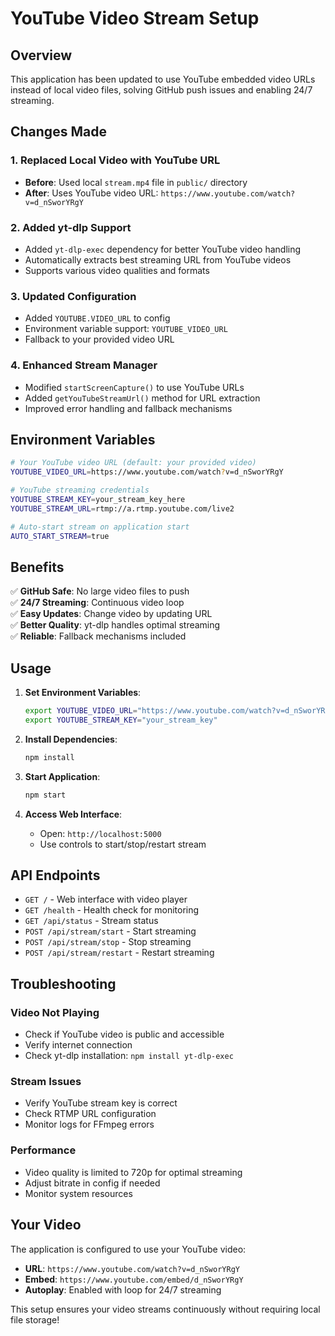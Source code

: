 # YouTube Video Stream Setup

## Overview
This application has been updated to use YouTube embedded video URLs instead of local video files, solving GitHub push issues and enabling 24/7 streaming.

## Changes Made

### 1. Replaced Local Video with YouTube URL
- **Before**: Used local `stream.mp4` file in `public/` directory
- **After**: Uses YouTube video URL: `https://www.youtube.com/watch?v=d_nSworYRgY`

### 2. Added yt-dlp Support
- Added `yt-dlp-exec` dependency for better YouTube video handling
- Automatically extracts best streaming URL from YouTube videos
- Supports various video qualities and formats

### 3. Updated Configuration
- Added `YOUTUBE.VIDEO_URL` to config
- Environment variable support: `YOUTUBE_VIDEO_URL`
- Fallback to your provided video URL

### 4. Enhanced Stream Manager
- Modified `startScreenCapture()` to use YouTube URLs
- Added `getYouTubeStreamUrl()` method for URL extraction
- Improved error handling and fallback mechanisms

## Environment Variables

```bash
# Your YouTube video URL (default: your provided video)
YOUTUBE_VIDEO_URL=https://www.youtube.com/watch?v=d_nSworYRgY

# YouTube streaming credentials
YOUTUBE_STREAM_KEY=your_stream_key_here
YOUTUBE_STREAM_URL=rtmp://a.rtmp.youtube.com/live2

# Auto-start stream on application start
AUTO_START_STREAM=true
```

## Benefits

✅ **GitHub Safe**: No large video files to push  
✅ **24/7 Streaming**: Continuous video loop  
✅ **Easy Updates**: Change video by updating URL  
✅ **Better Quality**: yt-dlp handles optimal streaming  
✅ **Reliable**: Fallback mechanisms included  

## Usage

1. **Set Environment Variables**:
   ```bash
   export YOUTUBE_VIDEO_URL="https://www.youtube.com/watch?v=d_nSworYRgY"
   export YOUTUBE_STREAM_KEY="your_stream_key"
   ```

2. **Install Dependencies**:
   ```bash
   npm install
   ```

3. **Start Application**:
   ```bash
   npm start
   ```

4. **Access Web Interface**:
   - Open: `http://localhost:5000`
   - Use controls to start/stop/restart stream

## API Endpoints

- `GET /` - Web interface with video player
- `GET /health` - Health check for monitoring
- `GET /api/status` - Stream status
- `POST /api/stream/start` - Start streaming
- `POST /api/stream/stop` - Stop streaming
- `POST /api/stream/restart` - Restart streaming

## Troubleshooting

### Video Not Playing
- Check if YouTube video is public and accessible
- Verify internet connection
- Check yt-dlp installation: `npm install yt-dlp-exec`

### Stream Issues
- Verify YouTube stream key is correct
- Check RTMP URL configuration
- Monitor logs for FFmpeg errors

### Performance
- Video quality is limited to 720p for optimal streaming
- Adjust bitrate in config if needed
- Monitor system resources

## Your Video
The application is configured to use your YouTube video:
- **URL**: `https://www.youtube.com/watch?v=d_nSworYRgY`
- **Embed**: `https://www.youtube.com/embed/d_nSworYRgY`
- **Autoplay**: Enabled with loop for 24/7 streaming

This setup ensures your video streams continuously without requiring local file storage!
